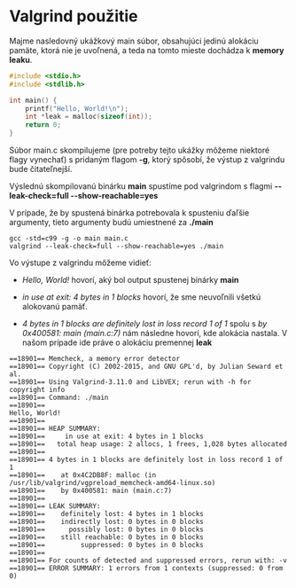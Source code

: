 # Valgrind použitie

Majme nasledovný ukážkový main súbor, obsahujúci jedinú alokáciu pamäte, ktorá nie je uvoľnená, a teda na tomto mieste dochádza k **memory leaku**.

```c
#include <stdio.h>
#include <stdlib.h>

int main() {
    printf("Hello, World!\n");
    int *leak = malloc(sizeof(int));	
    return 0;
}

```

Súbor main.c skompilujeme (pre potreby tejto ukážky môžeme niektoré flagy vynechať) s pridaným flagom **-g**, ktorý spôsobí, že výstup z valgrindu bude čitateľnejší.

Výslednú skompilovanú binárku **main** spustíme pod valgrindom s flagmi **--leak-check=full --show-reachable=yes**

V prípade, že by spustená binárka potrebovala k spusteniu ďaľšie argumenty, tieto argumenty budú umiestnené za **./main**

```terminal
gcc -std=c99 -g -o main main.c
valgrind --leak-check=full --show-reachable=yes ./main
```

Vo výstupe z valgrindu môžeme vidieť: 

* _Hello, World!_ hovorí, aký bol output spustenej binárky **main**

* _in use at exit: 4 bytes in 1 blocks_ hovorí, že sme neuvoľnili všetkú alokovanú pamäť.

* _4 bytes in 1 blocks are definitely lost in loss record 1 of 1_ spolu s _by 0x400581: main (main.c:7)_ nám následne hovorí, kde alokácia nastala. V našom prípade ide práve o alokáciu premennej **leak**


```terminal
==18901== Memcheck, a memory error detector
==18901== Copyright (C) 2002-2015, and GNU GPL'd, by Julian Seward et al.
==18901== Using Valgrind-3.11.0 and LibVEX; rerun with -h for copyright info
==18901== Command: ./main
==18901== 
Hello, World!
==18901== 
==18901== HEAP SUMMARY:
==18901==     in use at exit: 4 bytes in 1 blocks
==18901==   total heap usage: 2 allocs, 1 frees, 1,028 bytes allocated
==18901== 
==18901== 4 bytes in 1 blocks are definitely lost in loss record 1 of 1
==18901==    at 0x4C2DB8F: malloc (in /usr/lib/valgrind/vgpreload_memcheck-amd64-linux.so)
==18901==    by 0x400581: main (main.c:7)
==18901== 
==18901== LEAK SUMMARY:
==18901==    definitely lost: 4 bytes in 1 blocks
==18901==    indirectly lost: 0 bytes in 0 blocks
==18901==      possibly lost: 0 bytes in 0 blocks
==18901==    still reachable: 0 bytes in 0 blocks
==18901==         suppressed: 0 bytes in 0 blocks
==18901== 
==18901== For counts of detected and suppressed errors, rerun with: -v
==18901== ERROR SUMMARY: 1 errors from 1 contexts (suppressed: 0 from 0)

```